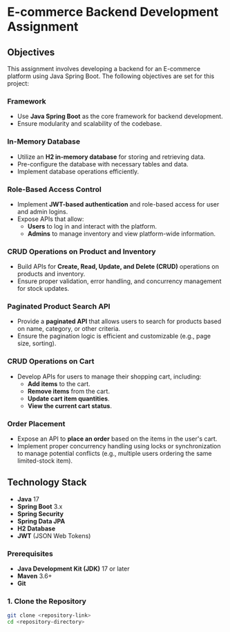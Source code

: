 # E-commerce Backend Development Assignment

## Objectives

This assignment involves developing a backend for an E-commerce platform using Java Spring Boot. The following objectives are set for this project:

### Framework

- Use **Java Spring Boot** as the core framework for backend development.
- Ensure modularity and scalability of the codebase.

### In-Memory Database

- Utilize an **H2 in-memory database** for storing and retrieving data.
- Pre-configure the database with necessary tables and data.
- Implement database operations efficiently.

### Role-Based Access Control

- Implement **JWT-based authentication** and role-based access for user and admin logins.
- Expose APIs that allow:
  - **Users** to log in and interact with the platform.
  - **Admins** to manage inventory and view platform-wide information.

### CRUD Operations on Product and Inventory

- Build APIs for **Create, Read, Update, and Delete (CRUD)** operations on products and inventory.
- Ensure proper validation, error handling, and concurrency management for stock updates.

### Paginated Product Search API

- Provide a **paginated API** that allows users to search for products based on name, category, or other criteria.
- Ensure the pagination logic is efficient and customizable (e.g., page size, sorting).

### CRUD Operations on Cart

- Develop APIs for users to manage their shopping cart, including:
  - **Add items** to the cart.
  - **Remove items** from the cart.
  - **Update cart item quantities**.
  - **View the current cart status**.

### Order Placement

- Expose an API to **place an order** based on the items in the user's cart.
- Implement proper concurrency handling using locks or synchronization to manage potential conflicts (e.g., multiple users ordering the same limited-stock item).


## Technology Stack

- **Java** 17
- **Spring Boot** 3.x
- **Spring Security**
- **Spring Data JPA**
- **H2 Database**
- **JWT** (JSON Web Tokens)







### Prerequisites

- **Java Development Kit (JDK)** 17 or later
- **Maven** 3.6+
- **Git**

### 1. Clone the Repository

```bash
git clone <repository-link>
cd <repository-directory>

